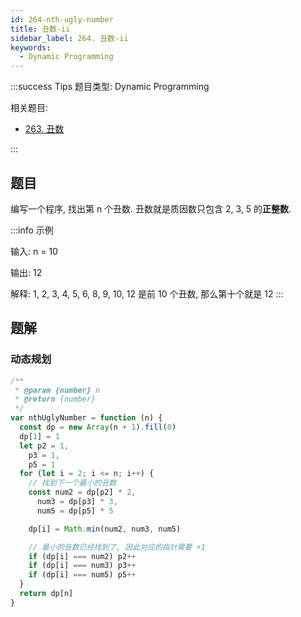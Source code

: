 ```yaml
---
id: 264-nth-ugly-number
title: 丑数-ii
sidebar_label: 264. 丑数-ii
keywords:
  - Dynamic Programming
---
```


:::success Tips
题目类型: Dynamic Programming

相关题目:

- [263. 丑数](/leetcode/easy/263-is-ugly)

:::

## 题目

编写一个程序, 找出第 n 个丑数. 丑数就是质因数只包含 2, 3, 5 的**正整数**.

:::info 示例

输入: n = 10

输出: 12

解释: 1, 2, 3, 4, 5, 6, 8, 9, 10, 12 是前 10 个丑数, 那么第十个就是 12
:::

## 题解

### 动态规划

```ts
/**
 * @param {number} n
 * @return {number}
 */
var nthUglyNumber = function (n) {
  const dp = new Array(n + 1).fill(0)
  dp[1] = 1
  let p2 = 1,
    p3 = 1,
    p5 = 1
  for (let i = 2; i <= n; i++) {
    // 找到下一个最小的丑数
    const num2 = dp[p2] * 2,
      num3 = dp[p3] * 3,
      num5 = dp[p5] * 5

    dp[i] = Math.min(num2, num3, num5)

    // 最小的丑数已经找到了, 因此对应的指针需要 +1
    if (dp[i] === num2) p2++
    if (dp[i] === num3) p3++
    if (dp[i] === num5) p5++
  }
  return dp[n]
}
```
